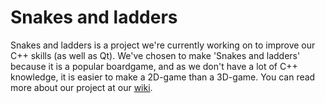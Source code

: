 # Snakes and ladders

Snakes and ladders is a project we're currently working on to improve our C++ skills (as well as Qt).
We've chosen to make 'Snakes and ladders' because it is a popular boardgame, and as we don't have a lot of C++ knowledge, it is easier to make a 2D-game than a 3D-game.
You can read more about our project at our [wiki](https://github.com/Kodemikkel/snakes-ladders/wiki).